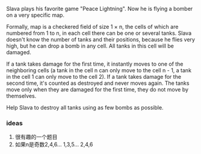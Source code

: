 Slava plays his favorite game "Peace Lightning". Now he is flying a bomber on a very specific map.

Formally, map is a checkered field of size 1 × n, the cells of which are numbered from 1 to n, in each cell there can be
one or several tanks. Slava doesn't know the number of tanks and their positions, because he flies very high, but he can
drop a bomb in any cell. All tanks in this cell will be damaged.

If a tank takes damage for the first time, it instantly moves to one of the neighboring cells (a tank in the cell n can
only move to the cell n - 1, a tank in the cell 1 can only move to the cell 2). If a tank takes damage for the second
time, it's counted as destroyed and never moves again. The tanks move only when they are damaged for the first time,
they do not move by themselves.

Help Slava to destroy all tanks using as few bombs as possible.

### ideas

1. 很有趣的一个题目
2. 如果n是奇数2,4,6... 1,3,5... 2,4,6